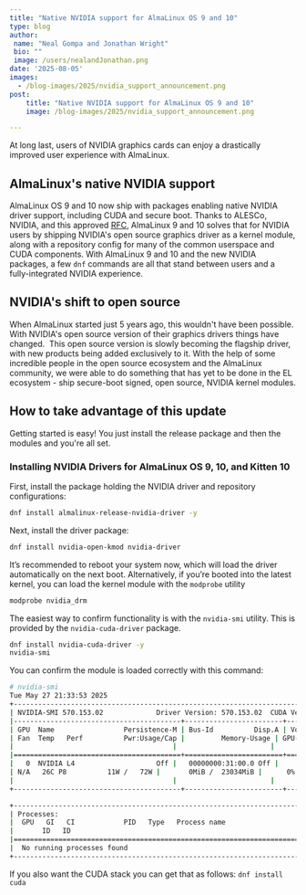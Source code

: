 ```yaml
---
title: "Native NVIDIA support for AlmaLinux OS 9 and 10"
type: blog
author: 
 name: "Neal Gompa and Jonathan Wright"
 bio: ""
 image: /users/nealandJonathan.png
date: '2025-08-05'
images:
  - /blog-images/2025/nvidia_support_announcement.png
post:
    title: "Native NVIDIA support for AlmaLinux OS 9 and 10"
    image: /blog-images/2025/nvidia_support_announcement.png

---
```


At long last, users of NVIDIA graphics cards can enjoy a drastically improved user experience with AlmaLinux.

## AlmaLinux's native NVIDIA support

AlmaLinux OS 9 and 10 now ship with packages enabling native NVIDIA driver support, including CUDA and secure boot. Thanks to ALESCo, NVIDIA, and this approved [RFC](https://github.com/AlmaLinux/ALESCo/blob/master/rfcs/0004-build-and-ship-nvidia-drivers.md), AlmaLinux 9 and 10 solves that for NVIDIA users by shipping NVIDIA's open source graphics driver as a kernel module, along with a repository config for many of the common userspace and CUDA components. With AlmaLinux 9 and 10 and the new NVIDIA packages, a few `dnf` commands are all that stand between users and a fully-integrated NVIDIA experience.

## NVIDIA's shift to open source 

When AlmaLinux started just 5 years ago, this wouldn't have been possible. With NVIDIA's open source version of their graphics drivers things have changed.  This open source version is slowly becoming the flagship driver, with new products being added exclusively to it. With the help of some incredible people in the open source ecosystem and the AlmaLinux community, we were able to do something that has yet to be done in the EL ecosystem - ship secure-boot signed, open source, NVIDIA kernel modules.

## How to take advantage of this update

Getting started is easy! You just install the release package and then the modules and you're all set.

### Installing NVIDIA Drivers for AlmaLinux OS 9, 10, and Kitten 10

First, install the package holding the NVIDIA driver and repository configurations:

```bash
dnf install almalinux-release-nvidia-driver -y
```

Next, install the driver package:
```bash
dnf install nvidia-open-kmod nvidia-driver
```

It’s recommended to reboot your system now, which will load the driver automatically on the next boot.  Alternatively, if you’re booted into the latest kernel, you can load the kernel module with the `modprobe` utility

```bash
modprobe nvidia_drm
```

The easiest way to confirm functionality is with the `nvidia-smi` utility.  This is provided by the `nvidia-cuda-driver` package.

```bash
dnf install nvidia-cuda-driver -y
nvidia-smi
```

You can confirm the module is loaded correctly with this command:

```bash
# nvidia-smi
Tue May 27 21:33:53 2025
+-----------------------------------------------------------------------------------------+
| NVIDIA-SMI 570.153.02         	Driver Version: 570.153.02 	CUDA Version: 12.8 	|
|-----------------------------------------+------------------------+----------------------+
| GPU  Name             	Persistence-M | Bus-Id      	Disp.A | Volatile Uncorr. ECC |
| Fan  Temp   Perf      	Pwr:Usage/Cap |       	Memory-Usage | GPU-Util  Compute M. |
|                                     	|                    	|           	MIG M. |
|=========================================+========================+======================|
|   0  NVIDIA L4                  	Off |   00000000:31:00.0 Off |                	0 |
| N/A   26C	P8         	11W /   72W |   	0MiB /  23034MiB |  	0%  	Default |
|                                     	|                    	|              	N/A |
+-----------------------------------------+------------------------+----------------------+

+-----------------------------------------------------------------------------------------+
| Processes:                                                                          	|
|  GPU   GI   CI          	PID   Type   Process name                    	GPU Memory |
|    	ID   ID                                                           	Usage  	|
|=========================================================================================|
|  No running processes found                                                         	|
+-----------------------------------------------------------------------------------------+
```

If you also want the CUDA stack you can get that as follows:
`dnf install cuda`